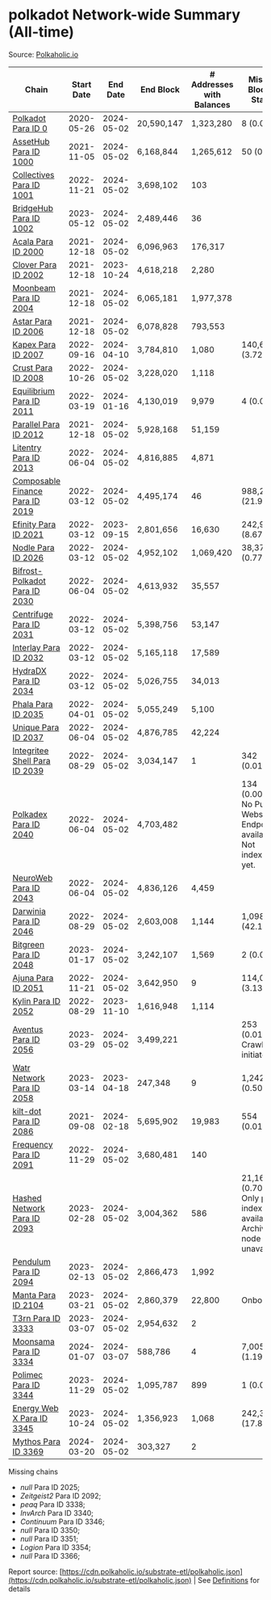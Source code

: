# polkadot Network-wide Summary (All-time)

Source: [Polkaholic.io](https://polkaholic.io)


| Chain            | Start Date | End Date | End Block | # Addresses with Balances | Missing Blocks / Status |
| ---------------- | ---------- | ---------| --------- | ------------------------- | ----------------------- |
| [Polkadot Para ID 0](/polkadot/0-polkadot) | 2020-05-26 | 2024-05-02 | 20,590,147 |  1,323,280 | 8 (0.00%)  |
| [AssetHub Para ID 1000](/polkadot/1000-assethub) | 2021-11-05 | 2024-05-02 | 6,168,844 |  1,265,612 | 50 (0.00%)  |
| [Collectives Para ID 1001](/polkadot/1001-collectives) | 2022-11-21 | 2024-05-02 | 3,698,102 |  103 |    |
| [BridgeHub Para ID 1002](/polkadot/1002-bridgehub) | 2023-05-12 | 2024-05-02 | 2,489,446 |  36 |    |
| [Acala Para ID 2000](/polkadot/2000-acala) | 2021-12-18 | 2024-05-02 | 6,096,963 |  176,317 |    |
| [Clover Para ID 2002](/polkadot/2002-clover) | 2021-12-18 | 2023-10-24 | 4,618,218 |  2,280 |    |
| [Moonbeam Para ID 2004](/polkadot/2004-moonbeam) | 2021-12-18 | 2024-05-02 | 6,065,181 |  1,977,378 |    |
| [Astar Para ID 2006](/polkadot/2006-astar) | 2021-12-18 | 2024-05-02 | 6,078,828 |  793,553 |    |
| [Kapex Para ID 2007](/polkadot/2007-kapex) | 2022-09-16 | 2024-04-10 | 3,784,810 |  1,080 | 140,668 (3.72%)  |
| [Crust Para ID 2008](/polkadot/2008-crust) | 2022-10-26 | 2024-05-02 | 3,228,020 |  1,118 |    |
| [Equilibrium Para ID 2011](/polkadot/2011-equilibrium) | 2022-03-19 | 2024-01-16 | 4,130,019 |  9,979 | 4 (0.00%)  |
| [Parallel Para ID 2012](/polkadot/2012-parallel) | 2021-12-18 | 2024-05-02 | 5,928,168 |  51,159 |    |
| [Litentry Para ID 2013](/polkadot/2013-litentry) | 2022-06-04 | 2024-05-02 | 4,816,885 |  4,871 |    |
| [Composable Finance Para ID 2019](/polkadot/2019-composable) | 2022-03-12 | 2024-05-02 | 4,495,174 |  46 | 988,229 (21.98%)  |
| [Efinity Para ID 2021](/polkadot/2021-efinity) | 2022-03-12 | 2023-09-15 | 2,801,656 |  16,630 | 242,949 (8.67%)  |
| [Nodle Para ID 2026](/polkadot/2026-nodle) | 2022-03-12 | 2024-05-02 | 4,952,102 |  1,069,420 | 38,374 (0.77%)  |
| [Bifrost-Polkadot Para ID 2030](/polkadot/2030-bifrost) | 2022-06-04 | 2024-05-02 | 4,613,932 |  35,557 |    |
| [Centrifuge Para ID 2031](/polkadot/2031-centrifuge) | 2022-03-12 | 2024-05-02 | 5,398,756 |  53,147 |    |
| [Interlay Para ID 2032](/polkadot/2032-interlay) | 2022-03-12 | 2024-05-02 | 5,165,118 |  17,589 |    |
| [HydraDX Para ID 2034](/polkadot/2034-hydradx) | 2022-03-12 | 2024-05-02 | 5,026,755 |  34,013 |    |
| [Phala Para ID 2035](/polkadot/2035-phala) | 2022-04-01 | 2024-05-02 | 5,055,249 |  5,100 |    |
| [Unique Para ID 2037](/polkadot/2037-unique) | 2022-06-04 | 2024-05-02 | 4,876,785 |  42,224 |    |
| [Integritee Shell Para ID 2039](/polkadot/2039-integritee) | 2022-08-29 | 2024-05-02 | 3,034,147 |  1 | 342 (0.01%)  |
| [Polkadex Para ID 2040](/polkadot/2040-polkadex) | 2022-06-04 | 2024-05-02 | 4,703,482 |   | 134 (0.00%) No Public Websocket Endpoint available: Not indexing yet. |
| [NeuroWeb Para ID 2043](/polkadot/2043-neuroweb) | 2022-06-04 | 2024-05-02 | 4,836,126 |  4,459 |    |
| [Darwinia Para ID 2046](/polkadot/2046-darwinia) | 2022-08-29 | 2024-05-02 | 2,603,008 |  1,144 | 1,098,047 (42.18%)  |
| [Bitgreen Para ID 2048](/polkadot/2048-bitgreen) | 2023-01-17 | 2024-05-02 | 3,242,107 |  1,569 | 2 (0.00%)  |
| [Ajuna Para ID 2051](/polkadot/2051-ajuna) | 2022-11-21 | 2024-05-02 | 3,642,950 |  9 | 114,050 (3.13%)  |
| [Kylin Para ID 2052](/polkadot/2052-kylin) | 2022-08-29 | 2023-11-10 | 1,616,948 |  1,114 |    |
| [Aventus Para ID 2056](/polkadot/2056-aventus) | 2023-03-29 | 2024-05-02 | 3,499,221 |   | 253 (0.01%) Crawling initiated |
| [Watr Network Para ID 2058](/polkadot/2058-watr) | 2023-03-14 | 2023-04-18 | 247,348 |  9 | 1,242 (0.50%)  |
| [kilt-dot Para ID 2086](/polkadot/2086-kilt) | 2021-09-08 | 2024-02-18 | 5,695,902 |  19,983 | 554 (0.01%)  |
| [Frequency Para ID 2091](/polkadot/2091-frequency) | 2022-11-29 | 2024-05-02 | 3,680,481 |  140 |    |
| [Hashed Network Para ID 2093](/polkadot/2093-hashed) | 2023-02-28 | 2024-05-02 | 3,004,362 |  586 | 21,163 (0.70%) Only partial index available: Archive node unavailable |
| [Pendulum Para ID 2094](/polkadot/2094-pendulum) | 2023-02-13 | 2024-05-02 | 2,866,473 |  1,992 |    |
| [Manta Para ID 2104](/polkadot/2104-manta) | 2023-03-21 | 2024-05-02 | 2,860,379 |  22,800 |   Onboarding |
| [T3rn Para ID 3333](/polkadot/3333-t3rn) | 2023-03-07 | 2024-05-02 | 2,954,632 |  2 |    |
| [Moonsama Para ID 3334](/polkadot/3334-moonsama) | 2024-01-07 | 2024-03-07 | 588,786 |  4 | 7,005 (1.19%)  |
| [Polimec Para ID 3344](/polkadot/3344-polimec) | 2023-11-29 | 2024-05-02 | 1,095,787 |  899 | 1 (0.00%)  |
| [Energy Web X Para ID 3345](/polkadot/3345-energywebx) | 2023-10-24 | 2024-05-02 | 1,356,923 |  1,068 | 242,304 (17.86%)  |
| [Mythos Para ID 3369](/polkadot/3369-mythos) | 2024-03-20 | 2024-05-02 | 303,327 |  2 |    |

Missing chains


* *null* Para ID 2025; 
* *Zeitgeist2* Para ID 2092; 
* *peaq* Para ID 3338; 
* *InvArch* Para ID 3340; 
* *Continuum* Para ID 3346; 
* *null* Para ID 3350; 
* *null* Para ID 3351; 
* *Logion* Para ID 3354; 
* *null* Para ID 3366; 

Report source: [https://cdn.polkaholic.io/substrate-etl/polkaholic.json](https://cdn.polkaholic.io/substrate-etl/polkaholic.json) | See [Definitions](/DEFINITIONS.md) for details
